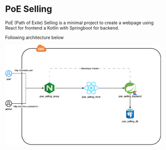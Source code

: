 # PoE Selling

PoE (Path of Exile) Selling is a minimal project to create a webpage using React for frontend a Kotlin with Springboot for backend.

Following architecture below

![architecture v0](./docs/architecture/poe-selling.drawio.png)
